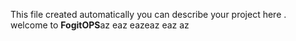  This file created automatically you can describe your project here . welcome to **FogitOPS**az eaz eazeaz eaz az
